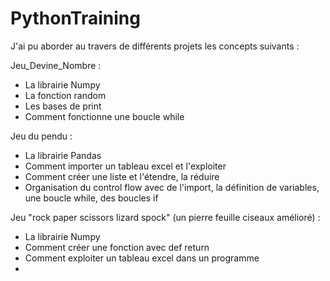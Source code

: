 # PythonTraining
J'ai pu aborder au travers de différents projets les concepts suivants :

Jeu_Devine_Nombre :
- La librairie Numpy
- La fonction random
- Les bases de print
- Comment fonctionne une boucle while

Jeu du pendu :
- La librairie Pandas
- Comment importer un tableau excel et l'exploiter
- Comment créer une liste et l'étendre, la réduire
- Organisation du control flow avec de l'import, la définition de variables, une boucle while, des boucles if

Jeu "rock paper scissors lizard spock" (un pierre feuille ciseaux amélioré) :
- La librairie Numpy
- Comment créer une fonction avec def return
- Comment exploiter un tableau excel dans un programme
- 
